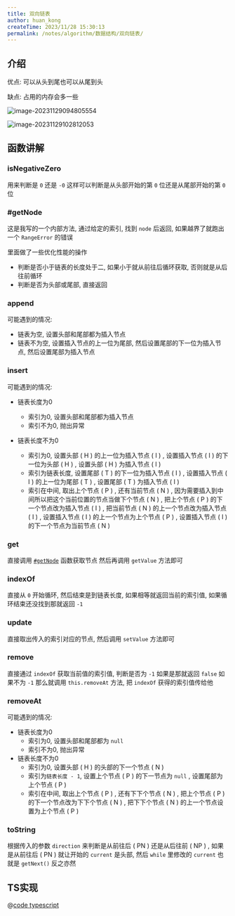 ```yaml
---
title: 双向链表
author: huan_kong
createTime: 2023/11/28 15:30:13
permalink: /notes/algorithm/数据结构/双向链表/
---
```


## 介绍

优点: 可以从头到尾也可以从尾到头

缺点: 占用的内存会多一些

![image-20231129094805554](https://img.huankong.top/i/2023/11/29/6566985e3a2ca.png)

![image-20231129102812053](https://img.huankong.top/i/2023/11/29/6566a1bddb1f3.png)

## 函数讲解

### isNegativeZero

用来判断是 `0` 还是 `-0` 这样可以判断是从头部开始的第 `0` 位还是从尾部开始的第 `0` 位

### #getNode

这是我写的一个内部方法, 通过给定的索引, 找到 `node` 后返回, 如果越界了就跑出一个 `RangeError` 的错误

里面做了一些优化性能的操作

- 判断是否小于链表的长度处于二, 如果小于就从前往后循环获取, 否则就是从后往前循环
- 判断是否为头部或尾部, 直接返回

### append

可能遇到的情况:

- 链表为空, 设置头部和尾部都为插入节点
- 链表不为空, 设置插入节点的上一位为尾部, 然后设置尾部的下一位为插入节点, 然后设置尾部为插入节点

### insert

可能遇到的情况:

- 链表长度为0
  - 索引为0, 设置头部和尾部都为插入节点
  - 索引不为0, 抛出异常

- 链表长度不为0
  - 索引为0, 设置头部 ( H ) 的上一位为插入节点 ( I ) , 设置插入节点 ( I ) 的下一位为头部 ( H ) , 设置头部 ( H ) 为插入节点 ( I )
  - 索引为链表长度, 设置尾部 ( T ) 的下一位为插入节点 ( I ) , 设置插入节点 ( I ) 的上一位为尾部 ( T ) , 设置尾部 ( T ) 为插入节点 ( I )
  - 索引在中间, 取出上个节点 ( P ) , 还有当前节点 ( N ) , 因为需要插入到中间所以把这个当前位置的节点当做下个节点 ( N ) , 把上个节点 ( P ) 的下一个节点改为插入节点 ( I ) , 把当前节点 ( N ) 的上一个节点改为插入节点 ( I ) , 设置插入节点 ( I ) 的上一个节点为上个节点 ( P ) , 设置插入节点 ( I ) 的下一个节点为当前节点 ( N )

### get

直接调用 [`#getNode`](#getnode) 函数获取节点 然后再调用 `getValue` 方法即可

### indexOf

直接从 `0` 开始循环, 然后结束是到链表长度, 如果相等就返回当前的索引值, 如果循环结束还没找到那就返回 `-1`

### update

直接取出传入的索引对应的节点, 然后调用 `setValue` 方法即可

### remove

直接通过 `indexOf` 获取当前值的索引值, 判断是否为 `-1` 如果是那就返回 `false` 如果不为 `-1` 那么就调用 `this.removeAt` 方法, 把 `indexOf` 获得的索引值传给他

### removeAt

可能遇到的情况:

- 链表长度为0
  - 索引为0, 设置头部和尾部都为 `null`
  - 索引不为0, 抛出异常
- 链表长度不为0
  - 索引为0, 设置头部 ( H ) 的头部的下一个节点 ( N )
  - 索引为`链表长度 - 1`, 设置上个节点 ( P ) 的下一节点为 `null` , 设置尾部为上个节点 ( P )
  - 索引在中间, 取出上个节点 ( P ) , 还有下下个节点 ( N ) , 把上个节点 ( P ) 的下一个节点改为下下个节点 ( N ) , 把下下个节点 ( N ) 的上一个节点设置为上个节点 ( P )

### toString

根据传入的参数 `direction` 来判断是从前往后 ( PN ) 还是从后往前 ( NP ) , 如果是从前往后 ( PN ) 就让开始的 `current` 是头部, 然后 `while` 里修改的 `current` 也就是 `getNext()` 反之亦然

## TS实现

@[code typescript](./code/双向链表.ts)
